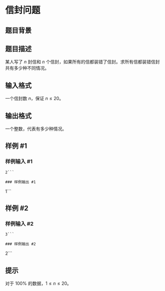 # 信封问题

## 题目背景



## 题目描述

某人写了 $n$ 封信和 $n$ 个信封，如果所有的信都装错了信封。求所有信都装错信封共有多少种不同情况。

## 输入格式

一个信封数 $n$，保证 $n \le 20$。

## 输出格式

一个整数，代表有多少种情况。

## 样例 #1

### 样例输入 #1
```
2```

### 样例输出 #1

```
1```

## 样例 #2

### 样例输入 #2
```
3```

### 样例输出 #2

```
2```

## 提示

对于 $100 \%$ 的数据，$1 \le n \le 20$。
